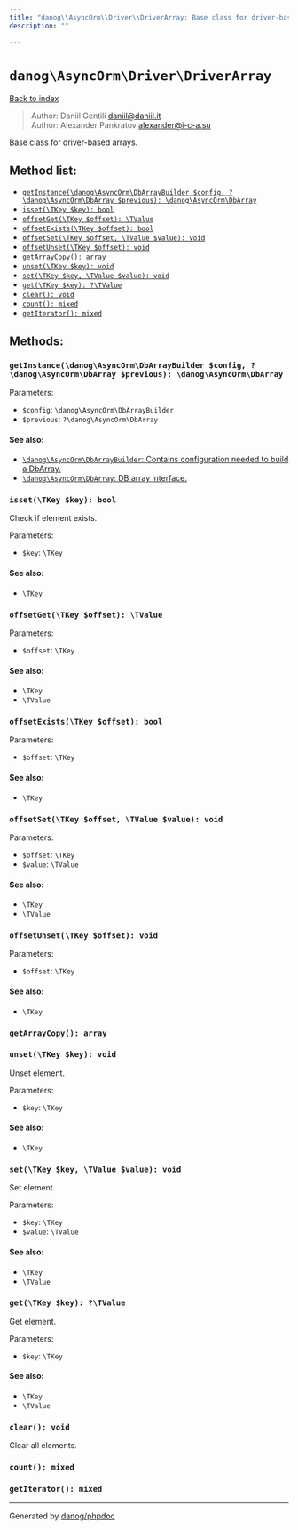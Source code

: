 ```yaml
---
title: "danog\\AsyncOrm\\Driver\\DriverArray: Base class for driver-based arrays."
description: ""

---
```

# `danog\AsyncOrm\Driver\DriverArray`
[Back to index](../../../index.md)

> Author: Daniil Gentili <daniil@daniil.it>  
> Author: Alexander Pankratov <alexander@i-c-a.su>  
  

Base class for driver-based arrays.  




## Method list:
* [`getInstance(\danog\AsyncOrm\DbArrayBuilder $config, ?\danog\AsyncOrm\DbArray $previous): \danog\AsyncOrm\DbArray`](#getinstance-danog-asyncorm-dbarraybuilder-config-danog-asyncorm-dbarray-previous-danog-asyncorm-dbarray)
* [`isset(\TKey $key): bool`](#isset-tkey-key-bool)
* [`offsetGet(\TKey $offset): \TValue`](#offsetget-tkey-offset-tvalue)
* [`offsetExists(\TKey $offset): bool`](#offsetexists-tkey-offset-bool)
* [`offsetSet(\TKey $offset, \TValue $value): void`](#offsetset-tkey-offset-tvalue-value-void)
* [`offsetUnset(\TKey $offset): void`](#offsetunset-tkey-offset-void)
* [`getArrayCopy(): array`](#getarraycopy-array)
* [`unset(\TKey $key): void`](#unset-tkey-key-void)
* [`set(\TKey $key, \TValue $value): void`](#set-tkey-key-tvalue-value-void)
* [`get(\TKey $key): ?\TValue`](#get-tkey-key-tvalue)
* [`clear(): void`](#clear-void)
* [`count(): mixed`](#count-mixed)
* [`getIterator(): mixed`](#getiterator-mixed)

## Methods:
### `getInstance(\danog\AsyncOrm\DbArrayBuilder $config, ?\danog\AsyncOrm\DbArray $previous): \danog\AsyncOrm\DbArray`




Parameters:

* `$config`: `\danog\AsyncOrm\DbArrayBuilder`   
* `$previous`: `?\danog\AsyncOrm\DbArray`   


#### See also: 
* [`\danog\AsyncOrm\DbArrayBuilder`: Contains configuration needed to build a DbArray.](../../../danog/AsyncOrm/DbArrayBuilder.md)
* [`\danog\AsyncOrm\DbArray`: DB array interface.](../../../danog/AsyncOrm/DbArray.md)




### `isset(\TKey $key): bool`

Check if element exists.


Parameters:

* `$key`: `\TKey`   


#### See also: 
* `\TKey`




### `offsetGet(\TKey $offset): \TValue`




Parameters:

* `$offset`: `\TKey`   


#### See also: 
* `\TKey`
* `\TValue`




### `offsetExists(\TKey $offset): bool`




Parameters:

* `$offset`: `\TKey`   


#### See also: 
* `\TKey`




### `offsetSet(\TKey $offset, \TValue $value): void`




Parameters:

* `$offset`: `\TKey`   
* `$value`: `\TValue`   


#### See also: 
* `\TKey`
* `\TValue`




### `offsetUnset(\TKey $offset): void`




Parameters:

* `$offset`: `\TKey`   


#### See also: 
* `\TKey`




### `getArrayCopy(): array`





### `unset(\TKey $key): void`

Unset element.


Parameters:

* `$key`: `\TKey`   


#### See also: 
* `\TKey`




### `set(\TKey $key, \TValue $value): void`

Set element.


Parameters:

* `$key`: `\TKey`   
* `$value`: `\TValue`   


#### See also: 
* `\TKey`
* `\TValue`




### `get(\TKey $key): ?\TValue`

Get element.


Parameters:

* `$key`: `\TKey`   


#### See also: 
* `\TKey`
* `\TValue`




### `clear(): void`

Clear all elements.



### `count(): mixed`





### `getIterator(): mixed`





---
Generated by [danog/phpdoc](https://phpdoc.daniil.it)
